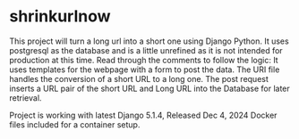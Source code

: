 # shrinkurlnow

This project will turn a long url into a short one using Django Python.
It uses postgresql as the database and is a little unrefined as it is not intended for production at this time.
Read through the comments to follow the logic:
It uses templates for the webpage with a form to post the data.
The URI file handles the conversion of a short URL to a long one.
The post request inserts a URL pair of the short URL and Long URL into the Database for later retrieval.

Project is working with latest Django 5.1.4, Released Dec 4, 2024
Docker files included for a container setup.

